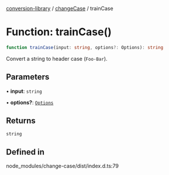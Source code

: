 [conversion-library](../../../globals.md) / [changeCase](../index.md) / trainCase

# Function: trainCase()

```ts
function trainCase(input: string, options?: Options): string
```

Convert a string to header case (`Foo-Bar`).

## Parameters

• **input**: `string`

• **options?**: [`Options`](../interfaces/Options.md)

## Returns

`string`

## Defined in

node\_modules/change-case/dist/index.d.ts:79
